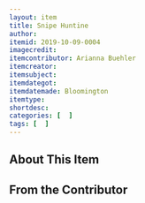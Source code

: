```yaml
---
layout: item
title: Snipe Huntine
author: 
itemid: 2019-10-09-0004
imagecredit: 
itemcontributor: Arianna Buehler
itemcreator: 
itemsubject: 
itemdategot: 
itemdatemade: Bloomington
itemtype: 
shortdesc: 
categories: [  ]
tags: [  ]
---
```

## About This Item


## From the Contributor
